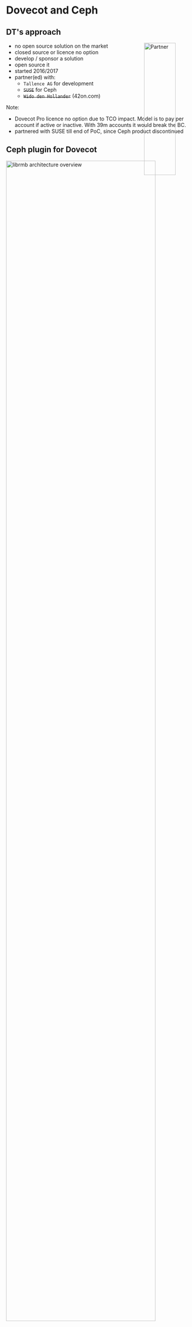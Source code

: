 <!-- .slide: data-state="section-break" id="section-break-4" data-timing="10s" -->
# Dovecot and Ceph


<!-- .slide: data-state="normal" id="librmb-DT" data-timing="20s" data-menu-title="DT's approach" -->
## DT's approach
<div>
     <img style="position: absolute; width:30%; left: 63%;" alt="Partner"
          data-src="images/partner_latest_2.png" />
</div> <!-- .element class="fragment" data-fragment-index="4"-->

* no open source solution on the market <!-- .element class="fragment" data-fragment-index="0"-->
* closed source or licence no option <!-- .element class="fragment" data-fragment-index="1"-->
* develop / sponsor a solution <!-- .element class="fragment" data-fragment-index="2"-->
* open source it <!-- .element class="fragment" data-fragment-index="3"-->
* started 2016/2017 <!-- .element class="fragment" data-fragment-index="4"-->
* partner(ed) with: <!-- .element class="fragment" data-fragment-index="5"-->
  * `Tallence AG` for development <!-- .element class="fragment" data-fragment-index="5"-->
  * <del>`SUSE`</del> for Ceph <!-- .element class="fragment current-visibl" data-fragment-index="5"-->
  * <del>`Wido den Hollander`</del> (42on.com) <!-- .element class="fragment current-visibl" data-fragment-index="5"-->

Note: 
- Dovecot Pro licence no option due to TCO impact. Model is to pay per account if active or inactive. With 39m accounts it would break the BC.
- partnered with SUSE till end of PoC, since Ceph product discontinued


<!-- .slide: data-state="normal" id="librmb-DT-2.1" data-timing="20s" data-menu-title="librmb" -->
## Ceph plugin for Dovecot

<div>
     <img style="width:90%" alt="librmb architecture overview"
          data-src="images/dovecot-plugin-architecture-normal.svg" />
</div>

Note:
* Hybrid approach: emails in RADOS, Metadata/indexes in CephFS
* Generic email abstraction on top of librados
* Split code into libraries, Give code back to corresponding upstream projects
* out of scope: user data management and credential storage; full text search


<!-- .slide: data-state="normal" id="librmb-DT-3" data-timing="20s" data-menu-title="librmb" -->
## It's open source!

<div>
    <img style="position: absolute; width: 55%; left: 45%;" alt="Github Project Screenshot"
         data-src="images/github-ceph-dovecot_new.png" />
</div> <!-- .element: class="fragment" data-fragment-index="2" -->

### <span>License: `LGPLv2.1`</span><!-- .element: class="fragment" data-fragment-index="0" -->

### <span>Language: `C++`</span> <!-- .element: class="fragment" data-fragment-index="1" -->

### Current version: <!-- .element: class="fragment" data-fragment-index="2" -->
* v1.0.0 <!-- .element: class="fragment" data-fragment-index="2" -->
* since June 2023 <!-- .element: class="fragment" data-fragment-index="2" -->

### <span><a href="https://github.com/ceph-dovecot/">github.com/ceph-dovecot/</a></span> <!-- .element: class="fragment" data-fragment-index="3" -->

